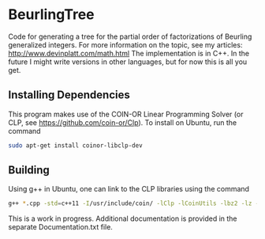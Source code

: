 # BeurlingTree

Code for generating a tree for the partial order of factorizations of Beurling generalized integers. For more information on the topic, see my articles: http://www.devinplatt.com/math.html
The implementation is in C++. In the future I might write versions in other languages, but for now this is all you get.

## Installing Dependencies

This program makes use of the COIN-OR Linear Programming Solver (or CLP, see https://github.com/coin-or/Clp). To install on Ubuntu, run the command
```bash
sudo apt-get install coinor-libclp-dev
```

## Building

Using g++ in Ubuntu, one can link to the CLP libraries using the command
```bash
g++ *.cpp -std=c++11 -I/usr/include/coin/ -lClp -lCoinUtils -lbz2 -lz -llapack -lblas -lm -o output
```

This is a work in progress. Additional documentation is provided in the separate Documentation.txt file.

